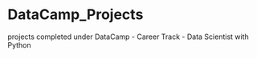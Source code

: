 # DataCamp_Projects
projects completed under DataCamp - Career Track - Data Scientist with Python


